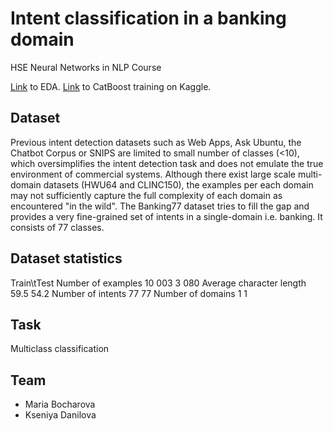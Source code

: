 # Intent classification in a banking domain 
HSE Neural Networks in NLP Course

[Link](https://www.kaggle.com/soimmarylanabanana/nnlp-project-EDA) to EDA.
[Link](https://www.kaggle.com/soimmarylanabanana/nnlp-project-catboost2) to CatBoost training on Kaggle.

## Dataset
Previous intent detection datasets such as Web Apps, Ask Ubuntu, the Chatbot Corpus or SNIPS are limited to small number of classes (<10), which oversimplifies the intent detection task and does not emulate the true environment of commercial systems. Although there exist large scale multi-domain datasets (HWU64 and CLINC150), the examples per each domain may not sufficiently capture the full complexity of each domain as encountered "in the wild". The Banking77 dataset tries to fill the gap and provides a very fine-grained set of intents in a single-domain i.e. banking. It consists of 77 classes.

## Dataset statistics        

Train\tTest
Number of examples        10 003	  3 080
Average character length	59.5	    54.2
Number of intents	        77	      77
Number of domains	        1	        1

## Task
Multiclass classification 

## Team
- Maria Bocharova
- Kseniya Danilova
